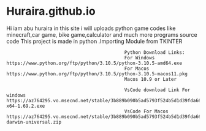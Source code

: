 # Huraira.github.io
Hi iam abu huraira in this site i will uploads python game codes like minecraft,car game, bike game,calculator and much more programs source code 
This project is made in python .Importing Module from TKINTER 
                                               
                                               Python Download Links:
                                               For Windows https://www.python.org/ftp/python/3.10.5/python-3.10.5-amd64.exe
                                               For Macos https://www.python.org/ftp/python/3.10.5/python-3.10.5-macos11.pkg
                                               Macos 10.9 or Later
                                               
                                               VsCode download Link For windows https://az764295.vo.msecnd.net/stable/3b889b090b5ad5793f524b5d1d39fda662b96a2a/VSCodeUserSetup-x64-1.69.2.exe
                                               VsCode For Macos https://az764295.vo.msecnd.net/stable/3b889b090b5ad5793f524b5d1d39fda662b96a2a/VSCode-darwin-universal.zip
                                               
